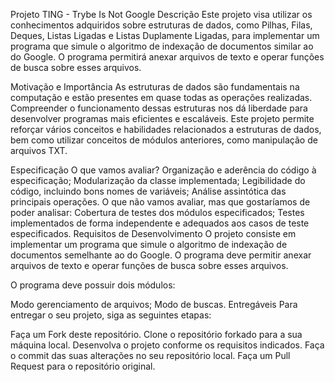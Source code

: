 Projeto TING - Trybe Is Not Google
Descrição
Este projeto visa utilizar os conhecimentos adquiridos sobre estruturas de dados, como Pilhas, Filas, Deques, Listas Ligadas e Listas Duplamente Ligadas, para implementar um programa que simule o algoritmo de indexação de documentos similar ao do Google. O programa permitirá anexar arquivos de texto e operar funções de busca sobre esses arquivos.

Motivação e Importância
As estruturas de dados são fundamentais na computação e estão presentes em quase todas as operações realizadas. Compreender o funcionamento dessas estruturas nos dá liberdade para desenvolver programas mais eficientes e escaláveis. Este projeto permite reforçar vários conceitos e habilidades relacionados a estruturas de dados, bem como utilizar conceitos de módulos anteriores, como manipulação de arquivos TXT.

Especificação
O que vamos avaliar?
Organização e aderência do código à especificação;
Modularização da classe implementada;
Legibilidade do código, incluindo bons nomes de variáveis;
Análise assintótica das principais operações.
O que não vamos avaliar, mas que gostaríamos de poder analisar:
Cobertura de testes dos módulos especificados;
Testes implementados de forma independente e adequados aos casos de teste especificados.
Requisitos de Desenvolvimento
O projeto consiste em implementar um programa que simule o algoritmo de indexação de documentos semelhante ao do Google. O programa deve permitir anexar arquivos de texto e operar funções de busca sobre esses arquivos.

O programa deve possuir dois módulos:

Modo gerenciamento de arquivos;
Modo de buscas.
Entregáveis
Para entregar o seu projeto, siga as seguintes etapas:

Faça um Fork deste repositório.
Clone o repositório forkado para a sua máquina local.
Desenvolva o projeto conforme os requisitos indicados.
Faça o commit das suas alterações no seu repositório local.
Faça um Pull Request para o repositório original.
